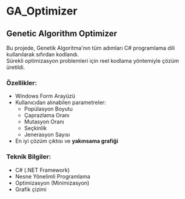 # GA_Optimizer

## Genetic Algorithm Optimizer

Bu projede, Genetik Algoritma'nın tüm adımları C# programlama dili kullanılarak sıfırdan kodlandı.  
Sürekli optimizasyon problemleri için reel kodlama yöntemiyle çözüm üretildi.  

### Özellikler:
- Windows Form Arayüzü
- Kullanıcıdan alınabilen parametreler:
  - Popülasyon Boyutu
  - Çaprazlama Oranı
  - Mutasyon Oranı
  - Seçkinlik
  - Jenerasyon Sayısı
- En iyi çözüm çıktısı ve **yakınsama grafiği**

### Teknik Bilgiler:
- C# (.NET Framework)
- Nesne Yönelimli Programlama
- Optimizasyon (Minimizasyon)
- Grafik çizimi

 
